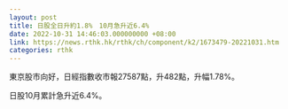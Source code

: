 ```yaml
---
layout: post
title: 日股全日升約1.8%　10月急升近6.4%
date: 2022-10-31 14:46:03.000000000 +08:00
link: https://news.rthk.hk/rthk/ch/component/k2/1673479-20221031.htm
categories: rthk
---
```


東京股市向好，日經指數收市報27587點，升482點，升幅1.78%。

日股10月累計急升近6.4%。
